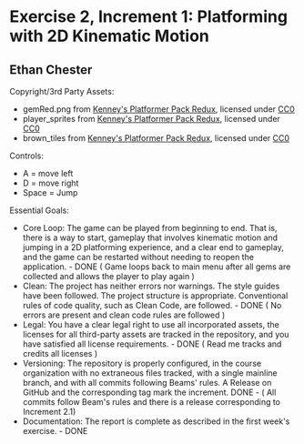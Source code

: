 # Exercise 2, Increment 1: Platforming with 2D Kinematic Motion
## Ethan Chester

Copyright/3rd Party Assets:
+ gemRed.png from [Kenney's Platformer Pack Redux](https://kenney.nl/assets/platformer-pack-redux), licensed under [CC0](https://creativecommons.org/publicdomain/zero/1.0/)
+ player_sprites from [Kenney's Platformer Pack Redux](https://kenney.nl/assets/platformer-pack-redux), licensed under [CC0](https://creativecommons.org/publicdomain/zero/1.0/)
+ brown_tiles from [Kenney's Platformer Pack Redux](https://kenney.nl/assets/platformer-pack-redux), licensed under [CC0](https://creativecommons.org/publicdomain/zero/1.0/)

Controls:
+ A = move left
+ D = move right
+ Space = Jump

Essential Goals:
+ Core Loop: The game can be played from beginning to end. That is, there is a way to start, gameplay that involves kinematic motion and jumping in a 2D platforming experience,
and a clear end to gameplay, and the game can be restarted without needing to reopen the application. - DONE ( Game loops back to main menu after all gems are collected and allows the player to play again )
+ Clean: The project has neither errors nor warnings. The style guides have been followed. The project structure is appropriate.
Conventional rules of code quality, such as Clean Code, are followed. - DONE ( No errors are present and clean code rules are followed )
+ Legal: You have a clear legal right to use all incorporated assets, the licenses for all third-party assets are tracked in the repository, and you have satisfied all license requirements. - DONE ( Read me tracks and credits all licenses )
+ Versioning: The repository is properly configured, in the course organization with no extraneous files tracked, with a single mainline branch, and with all commits following Beams' rules.
A Release on GitHub and the corresponding tag mark the increment. DONE - ( All commits follow Beam's rules and there is a release corresponding to Increment 2.1)
+ Documentation: The report is complete as described in the first week's exercise. - DONE
